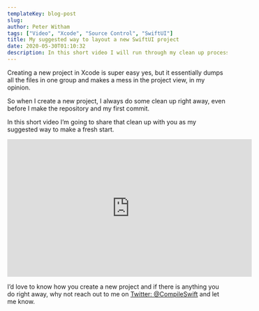 ```yaml
---
templateKey: blog-post
slug: 
author: Peter Witham
tags: ["Video", "Xcode", "Source Control", "SwiftUI"]
title: My suggested way to layout a new SwiftUI project
date: 2020-05-30T01:10:32
description: In this short video I will run through my clean up process when creating a new SwiftUI project.
---
```


Creating a new project in Xcode is super easy yes, but it essentially dumps all the files in one group and makes a mess in the project view, in my opinion.

So when I create a new project, I always do some clean up right away, even before I make the repository and my first commit.

In this short video I’m going to share that clean up with you as my suggested way to make a fresh start.

<iframe width="560" height="315" src="https://www.youtube.com/embed/Bf-zpxujMAg" frameborder="0" allow="accelerometer; autoplay; encrypted-media; gyroscope; picture-in-picture" allowfullscreen></iframe>

I’d love to know how you create a new project and if there is anything you do right away, why not reach out to me on [Twitter: @CompileSwift](https://twitter.com/compileswift) and let me know.